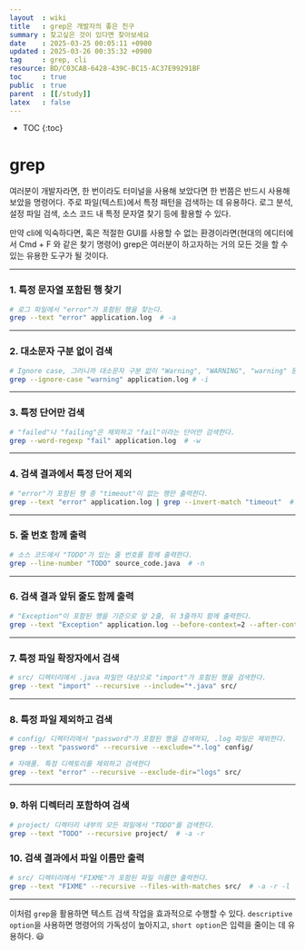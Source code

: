 ```yaml
---
layout  : wiki
title   : grep은 개발자의 좋은 친구 
summary : 찾고싶은 것이 있다면 찾아보세요 
date    : 2025-03-25 00:05:11 +0900
updated : 2025-03-26 00:35:32 +0900
tag     : grep, cli 
resource: BD/C03CAB-6428-439C-BC15-AC37E99291BF
toc     : true
public  : true
parent  : [[/study]]
latex   : false
---
```

* TOC
{:toc}

# grep
여러분이 개발자라면, 한 번이라도 터미널을 사용해 보았다면 한 번쯤은 반드시 사용해 보았을 명령어다. 주로 파일(텍스트)에서 특정 패턴을 검색하는 데 유용하다. 로그 분석, 설정 파일 검색, 소스 코드 내 특정 문자열 찾기 등에 활용할 수 있다.

만약 cli에 익숙하다면, 혹은 적절한 GUI를 사용할 수 없는 환경이라면(현대의 에디터에서 Cmd + F 와 같은 찾기 명령어) grep은 여러분이 하고자하는 거의 모든 것을 할 수 있는 유용한 도구가 될 것이다.


---

### 1. 특정 문자열 포함된 행 찾기
```sh
# 로그 파일에서 "error"가 포함된 행을 찾는다.
grep --text "error" application.log  # -a
```

---

### 2. 대소문자 구분 없이 검색
```sh
# Ignore case, 그러니까 대소문자 구분 없이 "Warning", "WARNING", "warning" 등을 모두 검색할 때 사용한다.
grep --ignore-case "warning" application.log # -i
```

---

### 3. 특정 단어만 검색
```sh
# "failed"나 "failing"은 제외하고 "fail"이라는 단어만 검색한다.
grep --word-regexp "fail" application.log  # -w
```

---

### 4. 검색 결과에서 특정 단어 제외
```sh
# "error"가 포함된 행 중 "timeout"이 없는 행만 출력한다.
grep --text "error" application.log | grep --invert-match "timeout"  # -v
```

---

### 5. 줄 번호 함께 출력
```sh
# 소스 코드에서 "TODO"가 있는 줄 번호를 함께 출력한다.
grep --line-number "TODO" source_code.java  # -n
```

---

### 6. 검색 결과 앞뒤 줄도 함께 출력
```sh
# "Exception"이 포함된 행을 기준으로 앞 2줄, 뒤 3줄까지 함께 출력한다.
grep --text "Exception" application.log --before-context=2 --after-context=3  # -B 2 -A 3
```

---

### 7. 특정 파일 확장자에서 검색
```sh
# src/ 디렉터리에서 .java 파일만 대상으로 "import"가 포함된 행을 검색한다.
grep --text "import" --recursive --include="*.java" src/
```

---

### 8. 특정 파일 제외하고 검색
```sh
# config/ 디렉터리에서 "password"가 포함된 행을 검색하되, .log 파일은 제외한다.
grep --text "password" --recursive --exclude="*.log" config/

# 자매품. 특정 디렉토리를 제외하고 검색한다
grep --text "error" --recursive --exclude-dir="logs" src/
```
---

### 9. 하위 디렉터리 포함하여 검색
```sh
# project/ 디렉터리 내부의 모든 파일에서 "TODO"를 검색한다.
grep --text "TODO" --recursive project/  # -a -r
```

### 10. 검색 결과에서 파일 이름만 출력
```sh
# src/ 디렉터리에서 "FIXME"가 포함된 파일 이름만 출력한다.
grep --text "FIXME" --recursive --files-with-matches src/  # -a -r -l
```

---

이처럼 `grep`을 활용하면 텍스트 검색 작업을 효과적으로 수행할 수 있다. `descriptive option`을 사용하면 명령어의 가독성이 높아지고, `short option`은 입력을 줄이는 데 유용하다. 😃
